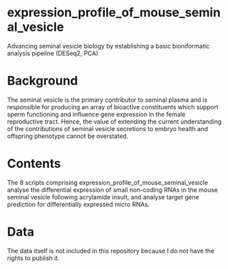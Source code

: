 # expression_profile_of_mouse_seminal_vesicle
Advancing seminal vesicle biology by establishing a basic bioniformatic analysis pipeline (DESeq2, PCA)

# Background
The seminal vesicle is the primary contributor to seminal plasma and is responsible for producing an array 
of bioactive constituents which support sperm functioning and influence gene expression in the female reproductive tract. 
Hence, the value of extending the current understanding of the contributions of seminal vesicle secretions to embryo 
health and offspring phenotype cannot be overstated. 

# Contents
The 8 scripts comprising expression_profile_of_mouse_seminal_vesicle analyse the differential expression of
small non-coding RNAs in the mouse seminal vesicle following acrylamide insult, and analyse target gene 
prediction for differentially expressed micro RNAs. 

# Data
The data itself is not included in this repository because I do not have the rights to publish it. 
